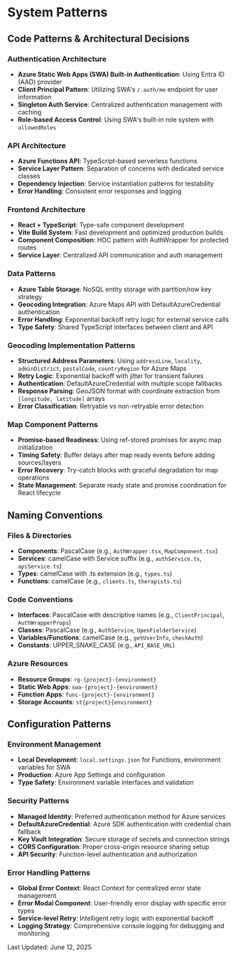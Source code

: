 # System Patterns

## Code Patterns & Architectural Decisions

### Authentication Architecture
- **Azure Static Web Apps (SWA) Built-in Authentication**: Using Entra ID (AAD) provider
- **Client Principal Pattern**: Utilizing SWA's `/.auth/me` endpoint for user information
- **Singleton Auth Service**: Centralized authentication management with caching
- **Role-based Access Control**: Using SWA's built-in role system with `allowedRoles`

### API Architecture  
- **Azure Functions API**: TypeScript-based serverless functions
- **Service Layer Pattern**: Separation of concerns with dedicated service classes
- **Dependency Injection**: Service instantiation patterns for testability
- **Error Handling**: Consistent error responses and logging

### Frontend Architecture
- **React + TypeScript**: Type-safe component development
- **Vite Build System**: Fast development and optimized production builds
- **Component Composition**: HOC pattern with AuthWrapper for protected routes
- **Service Layer**: Centralized API communication and auth management

### Data Patterns
- **Azure Table Storage**: NoSQL entity storage with partition/row key strategy
- **Geocoding Integration**: Azure Maps API with DefaultAzureCredential authentication
- **Error Handling**: Exponential backoff retry logic for external service calls
- **Type Safety**: Shared TypeScript interfaces between client and API

### Geocoding Implementation Patterns
- **Structured Address Parameters**: Using `addressLine`, `locality`, `adminDistrict`, `postalCode`, `countryRegion` for Azure Maps
- **Retry Logic**: Exponential backoff with jitter for transient failures
- **Authentication**: DefaultAzureCredential with multiple scope fallbacks
- **Response Parsing**: GeoJSON format with coordinate extraction from `[longitude, latitude]` arrays
- **Error Classification**: Retryable vs non-retryable error detection

### Map Component Patterns
- **Promise-based Readiness**: Using ref-stored promises for async map initialization
- **Timing Safety**: Buffer delays after map ready events before adding sources/layers
- **Error Recovery**: Try-catch blocks with graceful degradation for map operations
- **State Management**: Separate ready state and promise coordination for React lifecycle

## Naming Conventions

### Files & Directories
- **Components**: PascalCase (e.g., `AuthWrapper.tsx`, `MapComponent.tsx`)
- **Services**: camelCase with Service suffix (e.g., `authService.ts`, `apiService.ts`)
- **Types**: camelCase with .ts extension (e.g., `types.ts`)
- **Functions**: camelCase (e.g., `clients.ts`, `therapists.ts`)

### Code Conventions
- **Interfaces**: PascalCase with descriptive names (e.g., `ClientPrincipal`, `AuthWrapperProps`)
- **Classes**: PascalCase (e.g., `AuthService`, `OpenFielderService`)
- **Variables/Functions**: camelCase (e.g., `getUserInfo`, `checkAuth`)
- **Constants**: UPPER_SNAKE_CASE (e.g., `API_BASE_URL`)

### Azure Resources
- **Resource Groups**: `rg-{project}-{environment}`
- **Static Web Apps**: `swa-{project}-{environment}`
- **Function Apps**: `func-{project}-{environment}`
- **Storage Accounts**: `st{project}{environment}`

## Configuration Patterns

### Environment Management
- **Local Development**: `local.settings.json` for Functions, environment variables for SWA
- **Production**: Azure App Settings and configuration
- **Type Safety**: Environment variable interfaces and validation

### Security Patterns
- **Managed Identity**: Preferred authentication method for Azure services
- **DefaultAzureCredential**: Azure SDK authentication with credential chain fallback
- **Key Vault Integration**: Secure storage of secrets and connection strings
- **CORS Configuration**: Proper cross-origin resource sharing setup
- **API Security**: Function-level authentication and authorization

### Error Handling Patterns
- **Global Error Context**: React Context for centralized error state management
- **Error Modal Component**: User-friendly error display with specific error types
- **Service-level Retry**: Intelligent retry logic with exponential backoff
- **Logging Strategy**: Comprehensive console logging for debugging and monitoring

Last Updated: June 12, 2025
